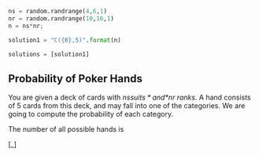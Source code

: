 ```python
ns = random.randrange(4,6,1)
nr = random.randrange(10,16,1)
n = ns*nr;

solution1 = "C({0},5)".format(n)

solutions = [solution1]
```

## Probability of Poker Hands ##
You are given a deck of cards with *$ns suits* and *$nr ranks*. A hand consists of 5 cards from this deck, and may fall into one of the categories. We are going to compute the probability of each category.

The number of all possible hands is 

[_]
